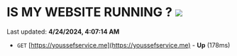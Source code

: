 # IS MY WEBSITE RUNNING ? [![](https://img.shields.io/static/v1?label=Sponsor&message=%E2%9D%A4&logo=GitHub&color=%23fe8e86)](https://github.com/sponsors/<username>)

Last updated: **4/24/2024, 4:07:14 AM**

- `GET` [https://youssefservice.me](https://youssefservice.me) - **Up** (178ms)
